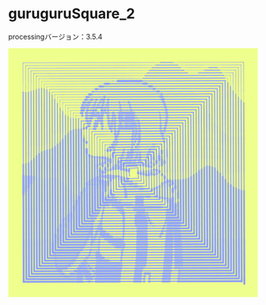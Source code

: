 # guruguruSquare_2

processingバージョン：3.5.4  
  
![](https://github.com/yuyurigi/guruguruSquare_2/blob/main/201030.png)  
